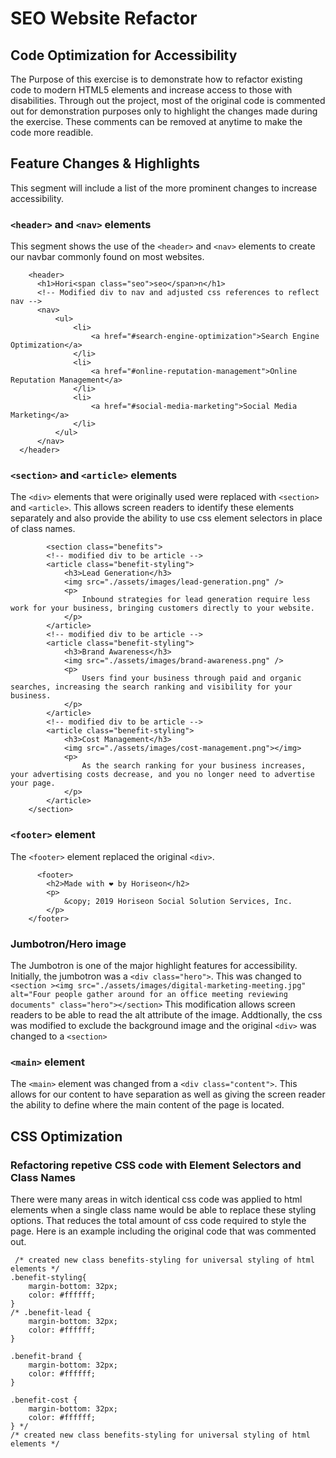 # SEO Website Refactor

## Code Optimization for Accessibility

The Purpose of this exercise is to demonstrate how to refactor existing code to modern HTML5 elements and increase access to those with disabilities.  Through out the project, most of the original code is commented out for demonstration purposes only to highlight the changes made during the exercise.  These comments can be removed at anytime to make the code more readible.

## Feature Changes & Highlights

This segment will include a list of the more prominent changes to increase accessibility.

### `<header>` and `<nav>` elements
This segment shows the use of the `<header>` and `<nav>` elements to create our navbar commonly found on most websites.
  ``` 
      <header>
        <h1>Hori<span class="seo">seo</span>n</h1>
        <!-- Modified div to nav and adjusted css references to reflect nav -->
        <nav>
            <ul>
                <li>
                    <a href="#search-engine-optimization">Search Engine Optimization</a>
                </li>
                <li>
                    <a href="#online-reputation-management">Online Reputation Management</a>
                </li>
                <li>
                    <a href="#social-media-marketing">Social Media Marketing</a>
                </li>
            </ul>
        </nav>
    </header>
  ```
### `<section>` and `<article>` elements
The `<div>` elements that were originally used were replaced with `<section>` and `<article>`.  This allows screen readers to identify these elements separately and also provide the ability to use css element selectors in place of class names.
``` 
        <section class="benefits">
        <!-- modified div to be article -->
        <article class="benefit-styling">
            <h3>Lead Generation</h3>
            <img src="./assets/images/lead-generation.png" />
            <p>
                Inbound strategies for lead generation require less work for your business, bringing customers directly to your website.
            </p>
        </article>
        <!-- modified div to be article -->
        <article class="benefit-styling">
            <h3>Brand Awareness</h3>
            <img src="./assets/images/brand-awareness.png" />
            <p>
                Users find your business through paid and organic searches, increasing the search ranking and visibility for your business.
            </p>
        </article>
        <!-- modified div to be article -->
        <article class="benefit-styling">
            <h3>Cost Management</h3>
            <img src="./assets/images/cost-management.png"></img>
            <p>
                As the search ranking for your business increases, your advertising costs decrease, and you no longer need to advertise your page.
            </p>
        </article>
    </section>
```
### `<footer>` element
The `<footer>` element replaced the original `<div>`.
``` 
      <footer>
        <h2>Made with ❤️️ by Horiseon</h2>
        <p>
            &copy; 2019 Horiseon Social Solution Services, Inc.
        </p>
    </footer>
```

### Jumbotron/Hero image
The Jumbotron is one of the major highlight features for accessibility.  Initially, the jumbotron was a `<div class="hero">`.  This was changed to
    ```  
        <section ><img src="./assets/images/digital-marketing-meeting.jpg" alt="Four people gather around for an office meeting reviewing documents" class="hero"></section>
    ```
This modification allows screen readers to be able to read the alt attribute of the image.  Addtionally, the css was modified to exclude the background image and the original `<div>` was changed to a `<section>`

### `<main>` element
The `<main>` element was changed from a `<div class="content">`.  This allows for our content to have separation as well as giving the screen reader the ability to define where the main content of the page is located.

## CSS Optimization

### Refactoring repetive CSS code with Element Selectors and Class Names

There were many areas in witch identical css code was applied to html elements when a single class name would be able to replace these styling options. That reduces the total amount of css code required to style the page.  Here is an example including the original code that was commented out.
```
 /* created new class benefits-styling for universal styling of html elements */
.benefit-styling{
    margin-bottom: 32px;
    color: #ffffff; 
}
/* .benefit-lead {
    margin-bottom: 32px;
    color: #ffffff;
}

.benefit-brand {
    margin-bottom: 32px;
    color: #ffffff;
}

.benefit-cost {
    margin-bottom: 32px;
    color: #ffffff;
} */
/* created new class benefits-styling for universal styling of html elements */
```
